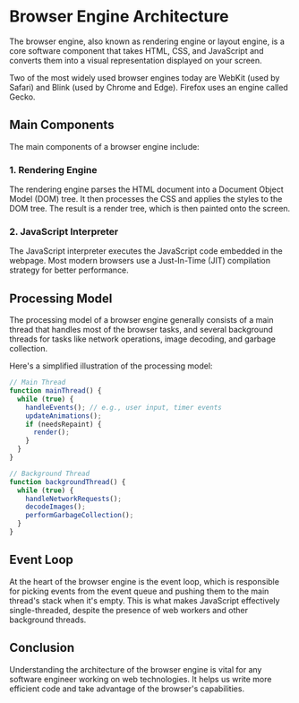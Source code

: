 # Browser Engine Architecture

The browser engine, also known as rendering engine or layout engine, is a core software component that takes HTML, CSS, and JavaScript and converts them into a visual representation displayed on your screen.

Two of the most widely used browser engines today are WebKit (used by Safari) and Blink (used by Chrome and Edge). Firefox uses an engine called Gecko.

## Main Components

The main components of a browser engine include:

### 1. Rendering Engine

The rendering engine parses the HTML document into a Document Object Model (DOM) tree. It then processes the CSS and applies the styles to the DOM tree. The result is a render tree, which is then painted onto the screen.

### 2. JavaScript Interpreter

The JavaScript interpreter executes the JavaScript code embedded in the webpage. Most modern browsers use a Just-In-Time (JIT) compilation strategy for better performance.

## Processing Model

The processing model of a browser engine generally consists of a main thread that handles most of the browser tasks, and several background threads for tasks like network operations, image decoding, and garbage collection.

Here's a simplified illustration of the processing model:

```js
// Main Thread
function mainThread() {
  while (true) {
    handleEvents(); // e.g., user input, timer events
    updateAnimations();
    if (needsRepaint) {
      render();
    }
  }
}

// Background Thread
function backgroundThread() {
  while (true) {
    handleNetworkRequests();
    decodeImages();
    performGarbageCollection();
  }
}
```

## Event Loop

At the heart of the browser engine is the event loop, which is responsible for picking events from the event queue and pushing them to the main thread's stack when it's empty. This is what makes JavaScript effectively single-threaded, despite the presence of web workers and other background threads.

## Conclusion

Understanding the architecture of the browser engine is vital for any software engineer working on web technologies. It helps us write more efficient code and take advantage of the browser's capabilities.
